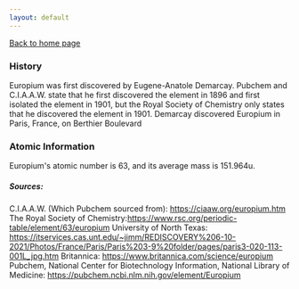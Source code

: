 ```yaml
---
layout: default
---
```

[Back to home page](./index.md)

### History
Europium was first discovered by Eugene-Anatole Demarcay. Pubchem and C.I.A.A.W. state that he first discovered the element in 1896 and first isolated the element in 1901, but the Royal Society of Chemistry only states that he discovered the element in 1901. Demarcay discovered Europium in Paris, France, on Berthier Boulevard

### Atomic Information
Europium's atomic number is 63, and its average mass is 151.964u.












##### Sources:
C.I.A.A.W. (Which Pubchem sourced from): https://ciaaw.org/europium.htm
The Royal Society of Chemistry:https://www.rsc.org/periodic-table/element/63/europium
University of North Texas: https://itservices.cas.unt.edu/~jimm/REDISCOVERY%206-10-2021/Photos/France/Paris/Paris%203-9%20folder/pages/paris3-020-113-001L_jpg.htm
Britannica: https://www.britannica.com/science/europium
Pubchem, National Center for Biotechnology Information, National Library of Medicine: https://pubchem.ncbi.nlm.nih.gov/element/Europium
